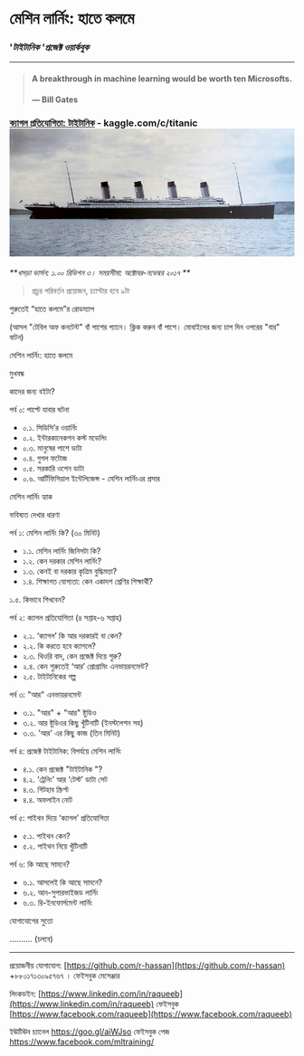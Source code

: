 # মেশিন লার্নিং: হাতে কলমে

### '_টাইটানিক 'প্রজেক্ট ওয়ার্কবুক_

---

> #### A breakthrough in machine learning would be worth ten Microsofts.
>
> #### — Bill Gates

### [ক্যাগল প্রতিযোগিতা: টাইটানিক](https://www.kaggle.com/c/titanic/ "টাইটানিক ") - kaggle.com/c/titanic![](/assets/titanic-kaggle.JPG)

_**খসড়া ভার্সন: ১.০০ রিভিশন ৩। সময়সীমা: অক্টোবর-নভেম্বর ২০১৭ **_

> প্রচুর পরিবর্তন প্রয়োজন, চ্যাপ্টার হবে ৯টা

শুরুতেই “হাতে কলমে”র রোডম্যাপ

\(আসল "টেবিল অফ কনটেন্ট" বাঁ পাশের প্যানে। ক্লিক করুন বাঁ পাশে। মোবাইলের জন্য চাপ দিন ওপরের "বার" বাটন\)

মেশিন লার্নিং: হাতে কলমে

মুখবন্ধ

কাদের জন্য বইটা?

পর্ব ০: পাল্টে যাবার ঘটনা

* ০.১. সিডিসি’র ওয়ার্নিং
* ০.২. ইন্টারকানেকশন কস্ট মডেলিং
* ০.৩. মানুষের পাশে ডাটা
* ০.৪. গুগল ফটোজ
* ০.৫. সরকারি ওপেন ডাটা
* ০.৬. আর্টিফিসিয়াল ইন্টেলিজেন্স - মেশিন লার্নিংএর প্রসার

মেশিন লার্নিং হ্যাক

ভবিষ্যত দেখার ধারণা

পর্ব ১: মেশিন লার্নিং কি? \(৩০ মিনিট\)

* ১.১. মেশিন লার্নিং জিনিসটা কি?
* ১.২. কেন দরকার মেশিন লার্নিং?
* ১.৩. কেনই বা দরকার কৃত্রিম বুদ্ধিমত্তা?
* ১.৪. শিক্ষাগত যোগ্যতা: কেন একাদশ শ্রেণির শিক্ষার্থী?

১.৫. কিভাবে শিখবেন?

পর্ব ২: ক্যাগল প্রতিযোগিতা \(৪ সপ্তাহ-৬ সপ্তাহ\)

* ২.১. ‘ক্যাগল’ কি আর দরকারই বা কেন?
* ২.২. কি করতে হবে ক্যাগলে?
* ২.৩. থিওরি বাদ, কেন প্রজেক্ট দিয়ে শুরু?
* ২.৪. কেন শুরুতেই ‘আর’ প্রোগ্রামিং এনভায়রনমেন্ট?
* ২.৫. টাইটানিকের গল্প

পর্ব ৩: "আর" এনভায়রনমেন্ট

* ৩.১. "আর" + "আর" ষ্টুডিও
* ৩.২. আর ষ্টুডিওর কিছু খুঁটিনাটি \(ইনস্টলেশন সহ\)
* ৩.৩. 'আর' এর কিছু কাজ \(তিন মিনিট\)

পর্ব ৪: প্রজেক্ট টাইটানিক: বিপর্যয়ে মেশিন লার্নিং

* ৪.১. কেন প্রজেক্ট "টাইটানিক "?
* ৪.২. ‘ট্রেনিং’ আর ‘টেস্ট’ ডাটা সেট
* ৪.৩. গিটহাব স্ক্রিপ্ট
* ৪.৪. অফলাইন নোট

পর্ব ৫: পাইথন দিয়ে ‘ক্যাগল’ প্রতিযোগিতা

* ৫.১. পাইথন কেন?
* ৫.২. পাইথন নিয়ে খুঁটিনাটি

পর্ব ৬: কি আছে সামনে?

* ৬.১. আসলেই কি আছে সামনে?
* ৬.২. আন-সুপারভাইজড লার্নিং
* ৬.৩. রি-ইনফোর্সমেন্ট লার্নিং

যোগাযোগের সুতো

.......... \(চলবে\)

---

প্রয়োজনীয় যোগাযোগ: [https://github.com/r-hassan](https://github.com/r-hassan) +৮৮০১৭১৩০৯৫৭৬৭ । ফেইসবুক মেসেঞ্জার

লিংকডইন: [https://www.linkedin.com/in/raqueeb](https://www.linkedin.com/in/raqueeb) ফেইসবুক [https://www.facebook.com/raqueeb](https://www.facebook.com/raqueeb)

ইঊটিঊব চ্যানেল https://goo.gl/aiWJso ফেইসবুক পেজ https://www.facebook.com/mltraining/

